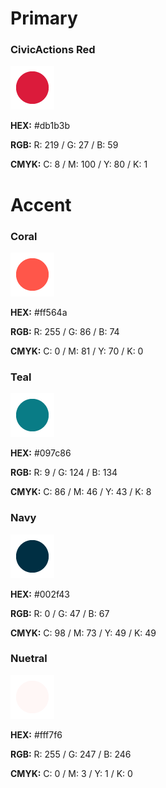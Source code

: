 
# Primary
### CivicActions Red
![CivicActions red](https://raw.githubusercontent.com/CivicActions/style-guide/master/docs/img/red.png "CivicActions red")

**HEX:** #db1b3b

**RGB:** R: 219 / G: 27 / B: 59

**CMYK:** C: 8 / M: 100 / Y: 80 / K: 1

# Accent

### Coral
![CivicActions coral color](https://raw.githubusercontent.com/CivicActions/style-guide/master/docs/img/coral.png "CivicActions coral")

**HEX:** #ff564a

**RGB:** R: 255 / G: 86 / B: 74

**CMYK:** C: 0 / M: 81 / Y: 70 / K: 0

### Teal
![CivicActions teal color](https://raw.githubusercontent.com/CivicActions/style-guide/master/docs/img/teal.png "CivicActions teal color")

**HEX:** #097c86

**RGB:** R: 9 / G: 124 / B: 134

**CMYK:** C: 86 / M: 46 / Y: 43 / K: 8

### Navy
![CivicActions navy color](https://raw.githubusercontent.com/CivicActions/style-guide/master/docs/img/navy.png "CivicActions navy color")

**HEX:** #002f43

**RGB:** R: 0 / G: 47 / B: 67

**CMYK:** C: 98 / M: 73 / Y: 49 / K: 49

### Nuetral
![CivicActions neutral color](https://raw.githubusercontent.com/CivicActions/style-guide/master/docs/img/neutral.png "CivicActions neutral color")

**HEX:** #fff7f6

**RGB:** R: 255 / G: 247 / B: 246

**CMYK:** C: 0 / M: 3 / Y: 1 / K: 0


